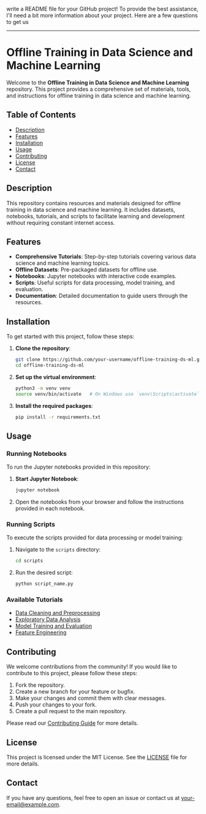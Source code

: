 write a README file for your GitHub project! To provide the best assistance, I'll need a bit more information about your project. Here are a few questions to get us 

---

# Offline Training in Data Science and Machine Learning

Welcome to the **Offline Training in Data Science and Machine Learning** repository. This project provides a comprehensive set of materials, tools, and instructions for offline training in data science and machine learning.

## Table of Contents

- [Description](#description)
- [Features](#features)
- [Installation](#installation)
- [Usage](#usage)
- [Contributing](#contributing)
- [License](#license)
- [Contact](#contact)

## Description

This repository contains resources and materials designed for offline training in data science and machine learning. It includes datasets, notebooks, tutorials, and scripts to facilitate learning and development without requiring constant internet access.

## Features

- **Comprehensive Tutorials**: Step-by-step tutorials covering various data science and machine learning topics.
- **Offline Datasets**: Pre-packaged datasets for offline use.
- **Notebooks**: Jupyter notebooks with interactive code examples.
- **Scripts**: Useful scripts for data processing, model training, and evaluation.
- **Documentation**: Detailed documentation to guide users through the resources.

## Installation

To get started with this project, follow these steps:

1. **Clone the repository**:
   ```bash
   git clone https://github.com/your-username/offline-training-ds-ml.git
   cd offline-training-ds-ml
   ```

2. **Set up the virtual environment**:
   ```bash
   python3 -m venv venv
   source venv/bin/activate   # On Windows use `venv\Scripts\activate`
   ```

3. **Install the required packages**:
   ```bash
   pip install -r requirements.txt
   ```

## Usage

### Running Notebooks

To run the Jupyter notebooks provided in this repository:

1. **Start Jupyter Notebook**:
   ```bash
   jupyter notebook
   ```

2. Open the notebooks from your browser and follow the instructions provided in each notebook.

### Running Scripts

To execute the scripts provided for data processing or model training:

1. Navigate to the `scripts` directory:
   ```bash
   cd scripts
   ```

2. Run the desired script:
   ```bash
   python script_name.py
   ```

### Available Tutorials

- [Data Cleaning and Preprocessing](notebooks/data_cleaning.ipynb)
- [Exploratory Data Analysis](notebooks/eda.ipynb)
- [Model Training and Evaluation](notebooks/model_training.ipynb)
- [Feature Engineering](notebooks/feature_engineering.ipynb)

## Contributing

We welcome contributions from the community! If you would like to contribute to this project, please follow these steps:

1. Fork the repository.
2. Create a new branch for your feature or bugfix.
3. Make your changes and commit them with clear messages.
4. Push your changes to your fork.
5. Create a pull request to the main repository.

Please read our [Contributing Guide](CONTRIBUTING.md) for more details.

## License

This project is licensed under the MIT License. See the [LICENSE](LICENSE) file for more details.

## Contact

If you have any questions, feel free to open an issue or contact us at [your-email@example.com](mailto:shubhamgarg1971@gmail.com).

